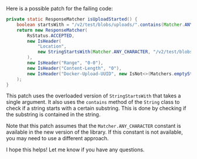 Here is a possible patch for the failing code:

```java
private static ResponseMatcher isUploadStarted() {
    boolean startsWith = "/v2/test/blobs/uploads/".contains(Matcher.ANY_CHARACTER);
    return new ResponseMatcher(
        RsStatus.ACCEPTED,
        new IsHeader(
            "Location",
            new StringStartsWith(Matcher.ANY_CHARACTER, "/v2/test/blobs/uploads/")
        ),
        new IsHeader("Range", "0-0"),
        new IsHeader("Content-Length", "0"),
        new IsHeader("Docker-Upload-UUID", new IsNot<>(Matchers.emptyString()))
    );
}
```

This patch uses the overloaded version of `StringStartsWith` that takes a single argument. It also uses the `contains` method of the `String` class to check if a string starts with a certain substring. This is done by checking if the substring is contained in the string.

Note that this patch assumes that the `Matcher.ANY_CHARACTER` constant is available in the new version of the library. If this constant is not available, you may need to use a different approach.

I hope this helps! Let me know if you have any questions.